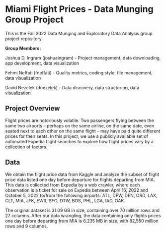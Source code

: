 # Miami Flight Prices - Data Munging Group Project

This is the Fall 2022 Data Munging and Exploratory Data Analysis group project repository.

**Group Members:**

Joshua D. Ingram (joshuaingram) - Project management, data downloading, app development, data visualization

Fehmi Neffati (fneffati) - Quality metrics, coding style, file management, data visualization

David Nezelek (dnezelek) - Data discovery, data structuring, data visualization

## Project Overview
Flight prices are notoriously volatile. Two passengers flying between the same two airports – perhaps on the same airline, on the same date, even seated next to each other on the same flight – may have paid quite different prices for their seats. In this project, we use a publicly available set of automated Expedia flight searches to explore how flight prices vary by a collection of factors.

## Data
We obtain the flight price data from Kaggle and analyze the subset of flight price data listed one day before departure for flights departing from MIA. This data is collected from Expedia by a web crawler, where each observation is a ticket for sale on Expedia between April 16, 2022 and October 5, 2022 to/from the following airports: ATL, DFW, DEN, ORD, LAX, CLT, MIA, JFK, EWR, SFO, DTW, BOS, PHL, LGA, IAD, OAK.

The original dataset is 31.09 GB in size, containing over 70 million rows and 27 columns. After our data wrangling, the data containing only flights prices one day before departing from MIA is 6.235 MB in size, with 82,550 million rows and 9 columns.

